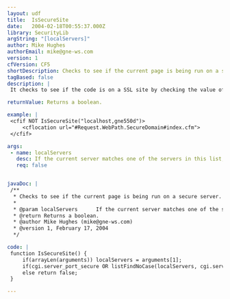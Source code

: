 ```yaml
---
layout: udf
title:  IsSecureSite
date:   2004-02-18T00:55:37.000Z
library: SecurityLib
argString: "[localServers]"
author: Mike Hughes
authorEmail: mike@gne-ws.com
version: 1
cfVersion: CF5
shortDescription: Checks to see if the current page is being run on a secure server.
tagBased: false
description: |
 It checks to see if the code is on a SSL site by checking the value of CGI.Server_Port_Secure. You can also pass a list of servers to the UDF so you can use your code on a listed sever, local and development servers.

returnValue: Returns a boolean.

example: |
 <cfif NOT IsSecureSite("localhost,gne550d")>
     <cflocation url="#Request.WebPath.SecureDomain#index.cfm">            
 </cfif>

args:
 - name: localServers
   desc: If the current server matches one of the servers in this list, the UDF will return true. Defaults to an empty string.
   req: false


javaDoc: |
 /**
  * Checks to see if the current page is being run on a secure server.
  * 
  * @param localServers      If the current server matches one of the servers in this list, the UDF will return true. Defaults to an empty string. (Optional)
  * @return Returns a boolean. 
  * @author Mike Hughes (mike@gne-ws.com) 
  * @version 1, February 17, 2004 
  */

code: |
 function IsSecureSite() {
     if(arrayLen(arguments)) localServers = arguments[1]; 
     if(cgi.server_port_secure OR listFindNoCase(localServers, cgi.server_name)) return true;
     else return false;
 }

---
```


